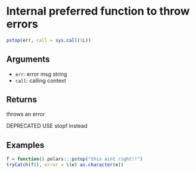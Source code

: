 # Internal preferred function to throw errors

```r
pstop(err, call = sys.call(1L))
```

## Arguments

- `err`: error msg string
- `call`: calling context

## Returns

throws an error

DEPRECATED USE stopf instead

## Examples

```r
f = function() polars:::pstop("this aint right!!")
tryCatch(f(), error = \(e) as.character(e))
```